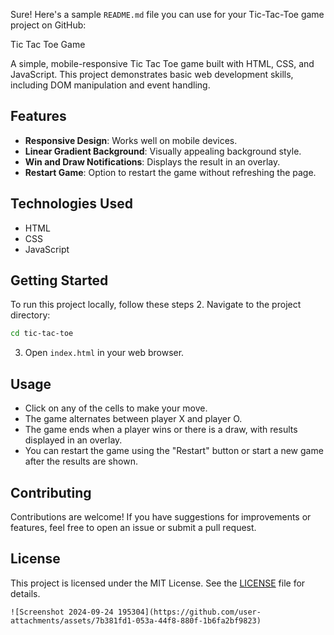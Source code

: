 Sure! Here's a sample `README.md` file you can use for your Tic-Tac-Toe game project on GitHub:

 Tic Tac Toe Game
 

A simple, mobile-responsive Tic Tac Toe game built with HTML, CSS, and JavaScript. This project demonstrates basic web development skills, including DOM manipulation and event handling.

## Features

- **Responsive Design**: Works well on mobile devices.
- **Linear Gradient Background**: Visually appealing background style.
- **Win and Draw Notifications**: Displays the result in an overlay.
- **Restart Game**: Option to restart the game without refreshing the page.

## Technologies Used

- HTML
- CSS
- JavaScript

## Getting Started

To run this project locally, follow these steps
2. Navigate to the project directory:
   ```bash
   cd tic-tac-toe
   ```
3. Open `index.html` in your web browser.

## Usage

- Click on any of the cells to make your move.
- The game alternates between player X and player O.
- The game ends when a player wins or there is a draw, with results displayed in an overlay.
- You can restart the game using the "Restart" button or start a new game after the results are shown.

## Contributing

Contributions are welcome! If you have suggestions for improvements or features, feel free to open an issue or submit a pull request.

## License

This project is licensed under the MIT License. See the [LICENSE](LICENSE) file for details.
```
![Screenshot 2024-09-24 195304](https://github.com/user-attachments/assets/7b381fd1-053a-44f8-880f-1b6fa2bf9823)

